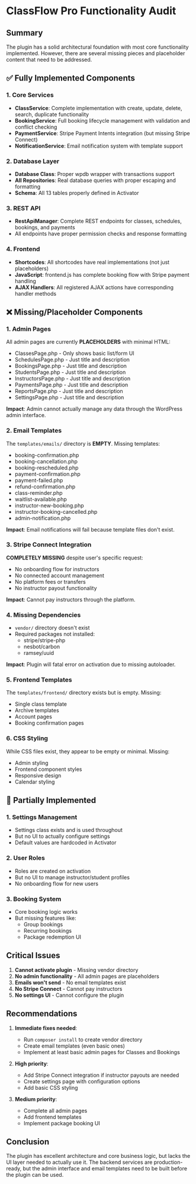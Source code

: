 # ClassFlow Pro Functionality Audit

## Summary
The plugin has a solid architectural foundation with most core functionality implemented. However, there are several missing pieces and placeholder content that need to be addressed.

## ✅ Fully Implemented Components

### 1. Core Services
- **ClassService**: Complete implementation with create, update, delete, search, duplicate functionality
- **BookingService**: Full booking lifecycle management with validation and conflict checking
- **PaymentService**: Stripe Payment Intents integration (but missing Stripe Connect)
- **NotificationService**: Email notification system with template support

### 2. Database Layer
- **Database Class**: Proper wpdb wrapper with transactions support
- **All Repositories**: Real database queries with proper escaping and formatting
- **Schema**: All 13 tables properly defined in Activator

### 3. REST API
- **RestApiManager**: Complete REST endpoints for classes, schedules, bookings, and payments
- All endpoints have proper permission checks and response formatting

### 4. Frontend
- **Shortcodes**: All shortcodes have real implementations (not just placeholders)
- **JavaScript**: frontend.js has complete booking flow with Stripe payment handling
- **AJAX Handlers**: All registered AJAX actions have corresponding handler methods

## ❌ Missing/Placeholder Components

### 1. Admin Pages
All admin pages are currently **PLACEHOLDERS** with minimal HTML:
- ClassesPage.php - Only shows basic list/form UI
- SchedulesPage.php - Just title and description
- BookingsPage.php - Just title and description
- StudentsPage.php - Just title and description
- InstructorsPage.php - Just title and description
- PaymentsPage.php - Just title and description
- ReportsPage.php - Just title and description
- SettingsPage.php - Just title and description

**Impact**: Admin cannot actually manage any data through the WordPress admin interface.

### 2. Email Templates
The `templates/emails/` directory is **EMPTY**. Missing templates:
- booking-confirmation.php
- booking-cancellation.php
- booking-rescheduled.php
- payment-confirmation.php
- payment-failed.php
- refund-confirmation.php
- class-reminder.php
- waitlist-available.php
- instructor-new-booking.php
- instructor-booking-cancelled.php
- admin-notification.php

**Impact**: Email notifications will fail because template files don't exist.

### 3. Stripe Connect Integration
**COMPLETELY MISSING** despite user's specific request:
- No onboarding flow for instructors
- No connected account management
- No platform fees or transfers
- No instructor payout functionality

**Impact**: Cannot pay instructors through the platform.

### 4. Missing Dependencies
- `vendor/` directory doesn't exist
- Required packages not installed:
  - stripe/stripe-php
  - nesbot/carbon
  - ramsey/uuid

**Impact**: Plugin will fatal error on activation due to missing autoloader.

### 5. Frontend Templates
The `templates/frontend/` directory exists but is empty. Missing:
- Single class template
- Archive templates
- Account pages
- Booking confirmation pages

### 6. CSS Styling
While CSS files exist, they appear to be empty or minimal. Missing:
- Admin styling
- Frontend component styles
- Responsive design
- Calendar styling

## 🔧 Partially Implemented

### 1. Settings Management
- Settings class exists and is used throughout
- But no UI to actually configure settings
- Default values are hardcoded in Activator

### 2. User Roles
- Roles are created on activation
- But no UI to manage instructor/student profiles
- No onboarding flow for new users

### 3. Booking System
- Core booking logic works
- But missing features like:
  - Group bookings
  - Recurring bookings
  - Package redemption UI

## Critical Issues

1. **Cannot activate plugin** - Missing vendor directory
2. **No admin functionality** - All admin pages are placeholders
3. **Emails won't send** - No email templates exist
4. **No Stripe Connect** - Cannot pay instructors
5. **No settings UI** - Cannot configure the plugin

## Recommendations

1. **Immediate fixes needed**:
   - Run `composer install` to create vendor directory
   - Create email templates (even basic ones)
   - Implement at least basic admin pages for Classes and Bookings

2. **High priority**:
   - Add Stripe Connect integration if instructor payouts are needed
   - Create settings page with configuration options
   - Add basic CSS styling

3. **Medium priority**:
   - Complete all admin pages
   - Add frontend templates
   - Implement package booking UI

## Conclusion

The plugin has excellent architecture and core business logic, but lacks the UI layer needed to actually use it. The backend services are production-ready, but the admin interface and email templates need to be built before the plugin can be used.